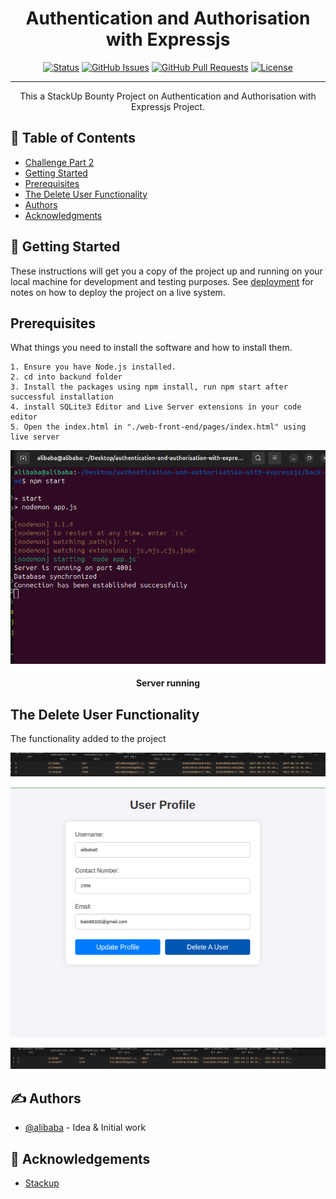 <h1 align="center">Authentication and Authorisation with Expressjs</h1>

<div align="center">

[![Status](https://img.shields.io/badge/status-active-success.svg)]()
[![GitHub Issues](https://img.shields.io/github/issues/kylelobo/The-Documentation-Compendium.svg)](https://github.com/alibaba0010/authentication-and-authorisation-with-expressjs/issues)
[![GitHub Pull Requests](https://img.shields.io/github/issues-pr/kylelobo/The-Documentation-Compendium.svg)](https://github.com/kylelobo/The-Documentation-Compendium/pulls)
[![License](https://img.shields.io/badge/license-MIT-blue.svg)](/LICENSE)

</div>

---

<p align="center"> This a StackUp Bounty Project on Authentication and Authorisation with Expressjs Project.
    <br> 
</p>

## 📝 Table of Contents

- [Challenge Part 2](./back-end/README.md)
- [Getting Started](#getting_started)
- [Prerequisites](#prerequisites)
- [The Delete User Functionality](#delete)
- [Authors](#authors)
- [Acknowledgments](#acknowledgement)

## 🏁 Getting Started <a name = "getting_started"></a>

These instructions will get you a copy of the project up and running on your local machine for development and testing purposes. See [deployment](#deployment) for notes on how to deploy the project on a live system.

## Prerequisites <a name = "prerequisites"></a>

What things you need to install the software and how to install them.

```
1. Ensure you have Node.js installed.
2. cd into backund folder
3. Install the packages using npm install, run npm start after successful installation
4. install SQLite3 Editor and Live Server extensions in your code editor
5. Open the index.html in "./web-front-end/pages/index.html" using live server

```

![](./screenshots/server.png)

<h4 align="center">Server running</h4>

## The Delete User Functionality <a name = "delete"></a>

The functionality added to the project

![](./screenshots/db.png)

![](./screenshots/delete.png)

![](./screenshots/after-delete.png)

## ✍️ Authors <a name = "authors"></a>

- [@alibaba](https://github.com/alibaba0010) - Idea & Initial work

## 🎉 Acknowledgements <a name = "acknowledgement"></a>

- [Stackup](https://stackup.dev/)
